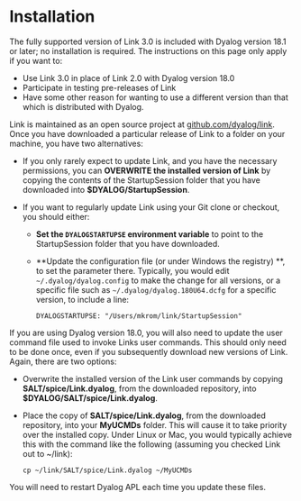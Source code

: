 # Installation

The fully supported version of Link 3.0 is included with Dyalog version 18.1 or later; no installation is required. The instructions on this page only apply if you want to:

- Use Link 3.0 in place of Link 2.0 with Dyalog version 18.0
- Participate in testing pre-releases of Link
- Have some other reason for wanting to use a different version than that which is distributed with Dyalog.

Link is maintained as an open source project at [github.com/dyalog/link](https://github.com/dyalog/link). Once you have downloaded a particular release of Link to a folder on your machine, you have two alternatives:

- If you only rarely expect to update Link, and you have the necessary permissions, you can **OVERWRITE the installed version of Link** by copying the contents of the StartupSession folder that you have downloaded into **$DYALOG/StartupSession**.

- If you want to regularly update Link using your Git clone or checkout, you should either:

  - **Set the `DYALOGSTARTUPSE` environment variable** to point to the StartupSession folder that you have downloaded.

  - **Update the configuration file (or under Windows the registry) **, to set the parameter there. Typically, you would edit `~/.dyalog/dyalog.config` to make the change for all versions, or a specific file such as `~/.dyalog/dyalog.180U64.dcfg` for a specific version, to include a line:

    `DYALOGSTARTUPSE: "/Users/mkrom/link/StartupSession"`

If you are using Dyalog version 18.0, you will also need to update the user command file used to invoke Links user commands. This should only need to be done once, even if you subsequently download new versions of Link. Again, there are two options:

- Overwrite the installed version of the Link user commands by copying **SALT/spice/Link.dyalog**, from the downloaded repository, into **$DYALOG/SALT/spice/Link.dyalog**.

- Place the copy of **SALT/spice/Link.dyalog**, from the downloaded repository, into your **MyUCMDs** folder. This will cause it to take priority over the installed copy. Under Linux or Mac, you would typically achieve this with the command like the following (assuming you checked Link out to ~/link):

  `cp ~/link/SALT/spice/Link.dyalog ~/MyUCMDs`

You will need to restart Dyalog APL each time you update these files.